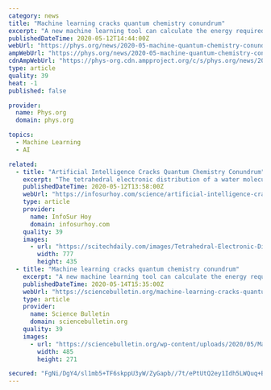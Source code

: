 ```yaml
---
category: news
title: "Machine learning cracks quantum chemistry conundrum"
excerpt: "A new machine learning tool can calculate the energy required to make—or break—a molecule with higher accuracy than conventional methods. While the tool can currently only handle simple molecules, it paves the way for future insights in quantum chemistry."
publishedDateTime: 2020-05-12T14:44:00Z
webUrl: "https://phys.org/news/2020-05-machine-quantum-chemistry-conundrum.html"
ampWebUrl: "https://phys.org/news/2020-05-machine-quantum-chemistry-conundrum.amp"
cdnAmpWebUrl: "https://phys-org.cdn.ampproject.org/c/s/phys.org/news/2020-05-machine-quantum-chemistry-conundrum.amp"
type: article
quality: 39
heat: -1
published: false

provider:
  name: Phys.org
  domain: phys.org

topics:
  - Machine Learning
  - AI

related:
  - title: "Artificial Intelligence Cracks Quantum Chemistry Conundrum"
    excerpt: "The tetrahedral electronic distribution of a water molecule. The oxygen atom nucleus is at the center of the tetrahedron, and the hydrogen nuclei are in the center of the pink spheres. Credit: Simons"
    publishedDateTime: 2020-05-12T13:58:00Z
    webUrl: "https://infosurhoy.com/science/artificial-intelligence-cracks-quantum-chemistry-conundrum/"
    type: article
    provider:
      name: InfoSur Hoy
      domain: infosurhoy.com
    quality: 39
    images:
      - url: "https://scitechdaily.com/images/Tetrahedral-Electronic-Distribution-Water-Molecule-777x435.jpg"
        width: 777
        height: 435
  - title: "Machine learning cracks quantum chemistry conundrum"
    excerpt: "A new machine learning tool can calculate the energy required to make—or break—a molecule with higher accuracy than conventional methods. While the tool"
    publishedDateTime: 2020-05-14T15:35:00Z
    webUrl: "https://sciencebulletin.org/machine-learning-cracks-quantum-chemistry-conundrum/"
    type: article
    provider:
      name: Science Bulletin
      domain: sciencebulletin.org
    quality: 39
    images:
      - url: "https://sciencebulletin.org/wp-content/uploads/2020/05/Machine-learning-cracks-quantum-chemistry-conundrum.jpg"
        width: 485
        height: 271

secured: "FgNi/DgY4/sl1mb5+TF6skppU3yW/ZyGapb//7t/ePtUtQ2ey1Idh5LWQuq+Bwn4e8lWGwZvPSRj/rZOQrmzzTg2rNNDCy70iIoptpQzXEW9rmcurVCZMs+i9OmQjt09+iCqNtcT1J0bJ0fyqHsifJRQfLJwtrog6OJ3bxMM59kBmJCxQvc9m5U9Qn84jbmA7VF8kvxqxTiC1TfJuqOjzi10vq+MlxB/cNMOMtXwIYnGEXJoYklxkIxfriDR2H7GqDSFMULShgZQswQhqWNa9Sh3d1NKZhYBhuH8KsNR1I+v4s4uU5ncwwDP1BjtGBkDuob4HvBwAbLsHr29vNCIvDoTTAd3vGu8CYX1j0RRW5Vz8f5+TyNz9wvBt/it6943WX79xEJxkmjco3IZcJskZdMieSHXTLiECcrvyurukFRJr2gqGmUD79oZMcE/yLY0X3LtFEea1IUaIKyRMBZUd2ZAuM5Zxn9Koblbwce4/2Y=;b7rE/s4RpMNO+88vWXFqRA=="
---
```


